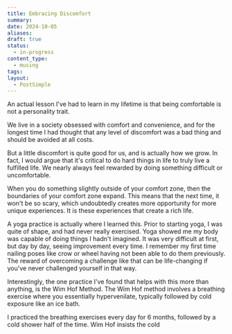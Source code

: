 ```yaml
---
title: Embracing Discomfort
summary: 
date: 2024-10-05
aliases: 
draft: true
status:
  - in-progress
content_type:
  - musing
tags: 
layout:
  - PostSimple
---
```



An actual lesson I've had to learn in my lifetime is that being comfortable is not a personality trait. 

We live in a society obsessed with comfort and convenience, and for the longest time I had thought that any level of discomfort was a bad thing and should be avoided at all costs. 

But a little discomfort is quite good for us, and is actually how we grow. In fact, I would argue that it's critical to do hard things in life to truly live a fulfilled life. We nearly always feel rewarded by doing something difficult or uncomfortable. 

When you do something slightly outside of your comfort zone, then the boundaries of your comfort zone expand. This means that the next time, it won't be so scary, which undoubtedly creates more opportunity for more unique experiences. It is these experiences that create a rich life. 

A yoga practice is actually where I learned this. Prior to starting yoga, I was quite of shape, and had never really exercised. Yoga showed me my body was capable of doing things I hadn't imagined. It was very difficult at first, but day by day, seeing improvement every time. I remember my first time nailing poses like crow or wheel having not been able to do them previously. The reward of overcoming a challenge like that can be life-changing if you've never challenged yourself in that way. 

Interestingly, the one practice I've found that helps with this more than anything, is the Wim Hof Method. The Wim Hof method involves a breathing exercise where you essentially hypervenilate, typically followed by cold exposure like an ice bath. 

I practiced the breathing exercises every day for 6 months, followed by a cold shower half of the time. Wim Hof insists the cold 
